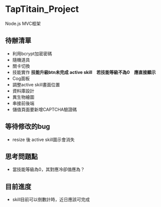 # TapTitain_Project


Node.js
MVC框架

## 待辦清單
* 利用bcrypt加密密碼
* 隨機道具
* 關卡切換
* 技能實作
**技能升級btn未完成**
**active skill　若技能等級不為0　應直接顯示**
* Cog面板
* 調整active skill畫面位置
* 資料庫設計
* 異生物繪圖
* 串接前後端
* 儲值頁面要新增CAPTCHA驗證碼

## 等待修改的bug
* resize 後 active skill圖示會消失

## 思考問題點
* 當技能等級為0，其對應冷卻值應為？

## 目前進度
* skill目前可以倒數計時，近日應該可完成